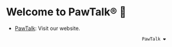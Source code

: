 # Welcome to PawTalk® 👋

- [PawTalk](https://pawtalk.fun): Visit our website.

   ```bash
                                                   PawTalk ❤️
   ```

